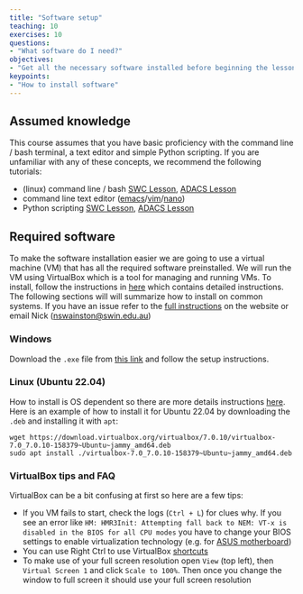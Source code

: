 ```yaml
---
title: "Software setup"
teaching: 10
exercises: 10
questions:
- "What software do I need?"
objectives:
- "Get all the necessary software installed before beginning the lessons"
keypoints:
- "How to install software"
---
```


## Assumed knowledge

This course assumes that you have basic proficiency with the command line / bash terminal, a text editor and simple Python scripting.
If you are unfamiliar with any of these concepts, we recommend the following tutorials:

- (linux) command line / bash [SWC Lesson](https://swcarpentry.github.io/shell-novice/), [ADACS Lesson](https://adacs.org.au/courses/introduction-to-bash/)
- command line text editor ([emacs](https://www.linuxfordevices.com/tutorials/linux/emacs-editor-tutorial)/[vim](https://www.tutorialspoint.com/vim/index.htm#)/[nano](https://www.linuxfordevices.com/tutorials/linux/nano-editor-in-linux))
- Python scripting [SWC Lesson](http://swcarpentry.github.io/python-novice-gapminder/), [ADACS Lesson](https://adacs.org.au/courses/introduction-to-python/)


## Required software

To make the software installation easier we are going to use a virtual machine (VM) that has all the required software preinstalled.
We will run the VM using VirtualBox which is a tool for managing and running VMs.
To install, follow the instructions in [here](https://www.virtualbox.org/wiki/Downloads) which contains detailed instructions.
The following sections will will summarize how to install on common systems.
If you have an issue refer to the [full instructions](https://www.virtualbox.org/wiki/Downloads) on the website or email Nick (nswainston@swin.edu.au)

### Windows

Download the `.exe` file from [this link](https://download.virtualbox.org/virtualbox/7.0.10/VirtualBox-7.0.10-158379-Win.exe) and follow the setup instructions.

### Linux (Ubuntu 22.04)

How to install is OS dependent so there are more details instructions [here](https://www.virtualbox.org/wiki/Linux_Downloads).
Here is an example of how to install it for Ubuntu 22.04 by downloading the `.deb` and installing it with `apt`:
```
wget https://download.virtualbox.org/virtualbox/7.0.10/virtualbox-7.0_7.0.10-158379~Ubuntu~jammy_amd64.deb
sudo apt install ./virtualbox-7.0_7.0.10-158379~Ubuntu~jammy_amd64.deb
```




### VirtualBox tips and FAQ

VirtualBox can be a bit confusing at first so here are a few tips:

- If you VM fails to start, check the logs (`Ctrl + L`) for clues why.
If you see an error like `HM: HMR3Init: Attempting fall back to NEM: VT-x is disabled in the BIOS for all CPU modes`
you have to change your BIOS settings to enable virtualization technology (e.g. for [ASUS motherboard](https://www.asus.com/us/support/FAQ/1045141/))
- You can use Right Ctrl to use VirtualBox [shortcuts](https://defkey.com/oracle-vm-virtualbox-shortcuts#54716)
- To make use of your full screen resolution open `View` (top left), then `Virtual Screen 1` and click `Scale to 100%`.
Then once you change the window to full screen it should use your full screen resolution

